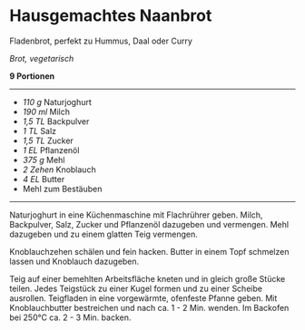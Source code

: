 # Hausgemachtes Naanbrot

Fladenbrot, perfekt zu Hummus, Daal oder Curry

*Brot, vegetarisch*

**9 Portionen**

---
- *110 g* Naturjoghurt
- *190 ml* Milch
- *1,5 TL* Backpulver
- *1 TL* Salz
- *1,5 TL* Zucker
- *1 EL* Pflanzenöl
- *375 g* Mehl
- *2 Zehen* Knoblauch
- *4 EL* Butter
-	Mehl zum Bestäuben
---

Naturjoghurt in eine Küchenmaschine mit Flachrührer geben. Milch, Backpulver, Salz, Zucker und Pflanzenöl dazugeben und vermengen. Mehl dazugeben und zu einem glatten Teig vermengen.

Knoblauchzehen schälen und fein hacken. Butter in einem Topf schmelzen lassen und Knoblauch dazugeben.

Teig auf einer bemehlten Arbeitsfläche kneten und in gleich große Stücke teilen. Jedes Teigstück zu einer Kugel formen und zu einer Scheibe ausrollen. Teigfladen in eine vorgewärmte, ofenfeste Pfanne geben. Mit Knoblauchbutter bestreichen und nach ca. 1 - 2 Min. wenden. Im Backofen bei 250°C ca. 2 - 3 Min. backen.
